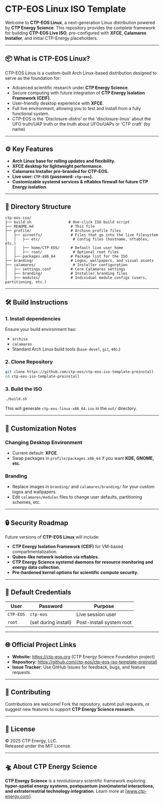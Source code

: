 
# CTP-EOS Linux ISO Template

Welcome to **CTP-EOS Linux**, a next-generation Linux distribution powered by **CTP Energy Science**. This repository provides the complete framework for building **CTP-EOS Live ISO**, pre-configured with **XFCE**, **Calamares Installer**, and initial CTP-Energy placeholders.

---

## 📦 What is CTP-EOS Linux?

CTP-EOS Linux is a custom-built Arch Linux-based distribution designed to serve as the foundation for:

- Advanced scientific research under **CTP Energy Science**.
- Secure computing with future integration of **CTP Energy Isolation Framework (CEIF)**.
- User-friendly desktop experience with **XFCE**.
- Full live environment, allowing you to test and install from a fully functional system.
- CTP-EOS is the 'Disclosure-distro' or the 'disclosure-linux' about the UFO truth/UAP truth or the truth about UFOs/UAPs or 'CTP craft' (by name)

---

## ⚙️ Key Features

- **Arch Linux base for rolling updates and flexibility.**
- **XFCE desktop for lightweight performance.**
- **Calamares Installer pre-branded for CTP-EOS.**
- **Live user: `CTP-EOS` (password: `ctp-eos`).**
- **Customizable systemd services & nftables firewall for future CTP Energy isolation.**

---

## 📂 Directory Structure

```
ctp-eos-iso/
├── build.sh                 # One-click ISO build script
├── README.md                 # This file
├── profile/                  # Archiso profile files
│   ├── airootfs/             # Files that go into the live filesystem
│   │   ├── etc/               # Config files (hostname, nftables, etc.)
│   │   ├── home/CTP-EOS/     # Default live user home
│   │   ├── root/              # Optional root files
│   ├── packages.x86_64       # Package list for the ISO
├── branding/                 # Logos, wallpapers, and visual assets
├── calamares/                 # Installer configuration
│   ├── settings.conf         # Core Calamares settings
│   ├── branding/             # Installer branding files
│   ├── modules/              # Individual module configs (users, partitioning, etc.)
```

---

## 🛠️ Build Instructions

### 1. Install dependencies
Ensure your build environment has:
- `archiso`
- `calamares`
- Standard Arch Linux build tools (`base-devel`, `git`, etc.)

### 2. Clone Repository
```bash
git clone https://github.com/ctp-eos/ctp-eos-iso-template-preinstall
cd ctp-eos-iso-template-preinstall
```

### 3. Build the ISO
```bash
./build.sh
```
This will generate `ctp-eos-linux-x86_64.iso` in the `out/` directory.

---

## 🔧 Customization Notes

### Changing Desktop Environment
- Current default: **XFCE**.
- Swap packages in `profile/packages.x86_64` if you want **KDE, GNOME, etc.**

### Branding
- Replace images in `branding/` and `calamares/branding/` for your custom logos and wallpapers.
- Edit `calamares/modules` files to change user defaults, partitioning schemes, etc.

---

## 🔒 Security Roadmap

Future versions of **CTP-EOS Linux** will include:

- **CTP Energy Isolation Framework (CEIF)** for VM-based compartmentalization.
- **Qubes-like network isolation via nftables.**
- **CTP Energy Science systemd daemons for resource monitoring and energy data collection.**
- **Pre-hardened kernel options for scientific compute security.**

---

## 📝 Default Credentials

| User   | Password | Purpose                      |
|-------|----------|------------------|
| `CTP-EOS` | `ctp-eos` | Live session user |
| `root`    | (set during install) | Post-install system root |

---

## 🌐 Official Project Links

- **Website:** https://ctp-eos.org (CTP Energy Science Foundation project)  
- **Repository:** https://github.com/ctp-eos/ctp-eos-iso-template-preinstall 
- **Issue Tracker:** Use GitHub Issues for feedback, bugs, and feature requests.

---

## 🚀 Contributing

Contributions are welcome! Fork the repository, submit pull requests, or suggest new features to support **CTP Energy Science research**.

---

## 📜 License

© 2025 CTP Energy, LLC.  
Released under the MIT License.

---

## 🛸 About CTP Energy Science

**CTP Energy Science** is a revolutionary scientific framework exploring **hyper-spatial energy systems, postquantum (non)material interactions, and extraterrestrial technology integration**. Learn more at [www.ctp-energy.com].

